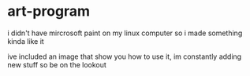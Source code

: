 # art-program
i didn't have mircrosoft paint on my linux computer so i made something kinda like it

ive included an image that show you how to use it, im constantly adding new stuff so be on the lookout
